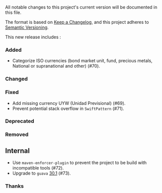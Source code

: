 All notable changes to this project's current version will be documented in this file.

The format is based on [Keep a Changelog](https://keepachangelog.com/en/1.0.0/), and this project adheres
to [Semantic Versioning](https://semver.org/spec/v2.0.0.html).

This new release includes :

### Added

- Categorize ISO currencies (bond market unit, fund, precious metals, National or supranational and other) (#70).

### Changed

### Fixed

- Add missing currency UYW (Unidad Previsional) (#69).
- Prevent potential stack overflow in `SwiftPattern` (#71).

### Deprecated

### Removed

## Internal

- Use `maven-enforcer-plugin` to prevent the project to be build with incompatible tools (#72).
- Upgrade to `guava` [30.1](https://github.com/google/guava/releases/tag/v30.1) (#73).

### Thanks
